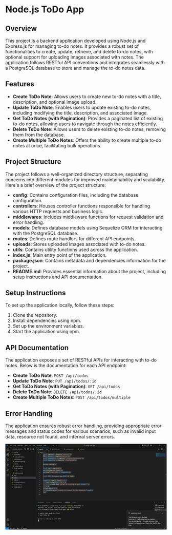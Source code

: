 # Node.js ToDo App

## Overview
This project is a backend application developed using Node.js and Express.js for managing to-do notes. It provides a robust set of functionalities to create, update, retrieve, and delete to-do notes, with optional support for uploading images associated with notes. The application follows RESTful API conventions and integrates seamlessly with a PostgreSQL database to store and manage the to-do notes data.

## Features
- **Create ToDo Note**: Allows users to create new to-do notes with a title, description, and optional image upload.
- **Update ToDo Note**: Enables users to update existing to-do notes, including modifying the title, description, and associated image.
- **Get ToDo Notes (with Pagination)**: Provides a paginated list of existing to-do notes, allowing users to navigate through the notes efficiently.
- **Delete ToDo Note**: Allows users to delete existing to-do notes, removing them from the database.
- **Create Multiple ToDo Notes**: Offers the ability to create multiple to-do notes at once, facilitating bulk operations.

## Project Structure
The project follows a well-organized directory structure, separating concerns into different modules for improved maintainability and scalability. Here's a brief overview of the project structure:
- **config**: Contains configuration files, including the database configuration.
- **controllers**: Houses controller functions responsible for handling various HTTP requests and business logic.
- **middlewares**: Includes middleware functions for request validation and error handling.
- **models**: Defines database models using Sequelize ORM for interacting with the PostgreSQL database.
- **routes**: Defines route handlers for different API endpoints.
- **uploads**: Stores uploaded images associated with to-do notes.
- **utils**: Contains utility functions used across the application.
- **index.js**: Main entry point of the application.
- **package.json**: Contains metadata and dependencies information for the project.
- **README.md**: Provides essential information about the project, including setup instructions and API documentation.

## Setup Instructions
To set up the application locally, follow these steps:
1. Clone the repository.
2. Install dependencies using npm.
3. Set up the environment variables.
4. Start the application using npm.


## API Documentation
The application exposes a set of RESTful APIs for interacting with to-do notes. Below is the documentation for each API endpoint:
- **Create ToDo Note**: `POST /api/todos`
- **Update ToDo Note**: `PUT /api/todos/:id`
- **Get ToDo Notes (with Pagination)**: `GET /api/todos`
- **Delete ToDo Note**: `DELETE /api/todos/:id`
- **Create Multiple ToDo Notes**: `POST /api/todos/multiple`


## Error Handling
The application ensures robust error handling, providing appropriate error messages and status codes for various scenarios, such as invalid input data, resource not found, and internal server errors.

![Screenshot of the project](https://github.com/PranavT3626/todo-app/blob/main/Screenshot%202024-06-19%20212112.png)


